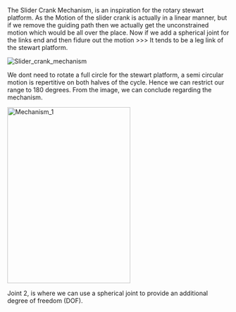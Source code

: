 
The Slider Crank Mechanism, is an inspiration for the rotary stewart platform. As the Motion of the slider crank is actually in a linear manner, but if we remove the guiding path then we actually get the unconstrained motion
which would be all over the place. Now if we add a spherical joint for the links end and then fidure out the motion >>> It tends to be a leg link of the stewart platform.

![Slider_crank_mechanism](https://github.com/user-attachments/assets/bb8c6dce-61db-4dfa-a7ac-2406ae8285d5)

We dont need to rotate a full circle for the stewart platform, a semi circular motion is repertitive on both halves of the cycle. Hence we can restrict our range to 180 degrees. From the image, we can conclude regarding the mechanism. 

<img width="279" height="400" alt="Mechanism_1" src="https://github.com/user-attachments/assets/e9db6596-a2c1-44ab-aa5a-a31910a9cfe9" />

Joint 2, is where we can use a spherical joint to provide an additional degree of freedom (DOF).
